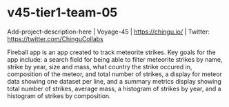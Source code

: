 # v45-tier1-team-05
Add-project-description-here | Voyage-45 | https://chingu.io/ | Twitter: https://twitter.com/ChinguCollabs

Fireball app is an app created to track meteorite strikes. Key goals for the app include: a search field for being able to filter meteorite strikes by name, strike by year, size and mass, what country the strike occured in, composition of the meteor, and total number of strikes, a display for meteor data showing one dataset per line, and a summary metrics display showing total number of strikes, average mass, a histogram of strikes by year, and a histogram of strikes by composition.


